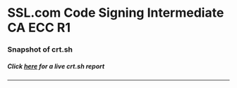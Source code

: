 # SSL.com Code Signing Intermediate CA ECC R1
### Snapshot of crt.sh
##### Click [here](https://crt.sh/?q=F31EEB5480F01DEF0390238072AC040B72D86D1BE2F97B8EDCE7667086A6B4B2) for a live crt.sh report

---
